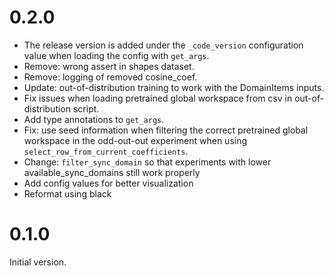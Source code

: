 # 0.2.0

* The release version is added under the `_code_version` configuration value
  when loading the config with `get_args`.
* Remove: wrong assert in shapes dataset.
* Remove: logging of removed cosine_coef.
* Update: out-of-distribution training to work with the DomainItems
  inputs.
* Fix issues when loading pretrained global workspace from csv in
  out-of-distribution script.
* Add type annotations to `get_args`.
* Fix: use seed information when filtering the correct pretrained global
  workspace in the odd-out-out experiment when
  using `select_row_from_current_coefficients`.
* Change: `filter_sync_domain` so that experiments with lower
  available_sync_domains still work properly
* Add config values for better visualization
* Reformat using black

# 0.1.0

Initial version.
